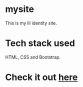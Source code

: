 # mysite
This is my lil identity site.

# Tech stack used
HTML, CSS and Bootstrap.

# Check it out <a href="http://anjaliaks.github.io/Mysite/">here</a>

